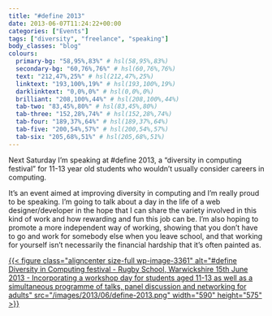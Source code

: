 ```yaml
---
title: "#define 2013"
date: 2013-06-07T11:24:22+00:00
categories: ["Events"]
tags: ["diversity", "freelance", "speaking"]
body_classes: "blog"
colours:
  primary-bg: "58,95%,83%" # hsl(58,95%,83%)
  secondary-bg: "60,76%,76%" # hsl(60,76%,76%)
  text: "212,47%,25%" # hsl(212,47%,25%)
  linktext: "193,100%,19%" # hsl(193,100%,19%)
  darklinktext: "0,0%,0%" # hsl(0,0%,0%)
  brilliant: "208,100%,44%" # hsl(208,100%,44%)
  tab-two: "83,45%,80%" # hsl(83,45%,80%)
  tab-three: "152,28%,74%" # hsl(152,28%,74%)
  tab-four: "189,37%,64%" # hsl(189,37%,64%)
  tab-five: "200,54%,57%" # hsl(200,54%,57%)
  tab-six: "205,68%,51%" # hsl(205,68%,51%)
---
```


Next Saturday I’m speaking at #define 2013, a “diversity in computing festival” for 11-13 year old students who wouldn’t usually consider careers in computing.

It’s an event aimed at improving diversity in computing and I’m really proud to be speaking. I’m going to talk about a day in the life of a web designer/developer in the hope that I can share the variety involved in this kind of work and how rewarding and fun this job can be. I’m also hoping to promote a more independent way of working, showing that you don’t have to go and work for somebody else when you leave school, and that working for yourself isn’t necessarily the financial hardship that it’s often painted as.

[{{< figure class="aligncenter size-full wp-image-3361" alt="#define Diversity in Computing festival - Rugby School, Warwickshire 15th June 2013 - Incorporating a workshop day for students aged 11-13 as well as a simultaneous programme of talks, panel discussion and networking for adults" src="/images/2013/06/define-2013.png" width="590" height="575" >}}](/images/2013/06/define-2013.png)

	
